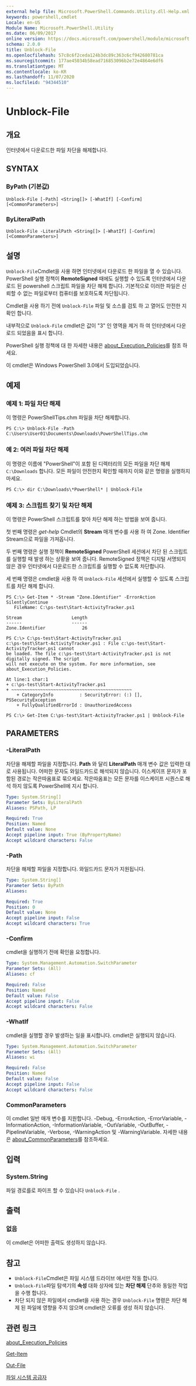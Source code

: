 ```yaml
---
external help file: Microsoft.PowerShell.Commands.Utility.dll-Help.xml
keywords: powershell,cmdlet
Locale: en-US
Module Name: Microsoft.PowerShell.Utility
ms.date: 06/09/2017
online version: https://docs.microsoft.com/powershell/module/microsoft.powershell.utility/unblock-file?view=powershell-5.1&WT.mc_id=ps-gethelp
schema: 2.0.0
title: Unblock-File
ms.openlocfilehash: 57c8c6f2ceda124b3dc89c363c6cf942680781ca
ms.sourcegitcommit: 177ae45034b58ead716853096b2e72e4864e6df6
ms.translationtype: MT
ms.contentlocale: ko-KR
ms.lasthandoff: 11/07/2020
ms.locfileid: "94344510"
---
```

# Unblock-File

## 개요
인터넷에서 다운로드한 파일 차단을 해제합니다.

## SYNTAX

### ByPath (기본값)

```
Unblock-File [-Path] <String[]> [-WhatIf] [-Confirm] [<CommonParameters>]
```

### ByLiteralPath

```
Unblock-File -LiteralPath <String[]> [-WhatIf] [-Confirm] [<CommonParameters>]
```

## 설명

`Unblock-File`Cmdlet을 사용 하면 인터넷에서 다운로드 한 파일을 열 수 있습니다. PowerShell 실행 정책이 **RemoteSigned** 때에도 실행할 수 있도록 인터넷에서 다운로드 된 powershell 스크립트 파일을 차단 해제 합니다. 기본적으로 이러한 파일은 신뢰할 수 없는 파일로부터 컴퓨터를 보호하도록 차단됩니다.

Cmdlet을 사용 하기 전에 `Unblock-File` 파일 및 소스를 검토 하 고 열어도 안전한 지 확인 합니다.

내부적으로 `Unblock-File` cmdlet은 값이 "3" 인 영역을 제거 하 여 인터넷에서 다운로드 되었음을 표시 합니다.

PowerShell 실행 정책에 대 한 자세한 내용은 [about_Execution_Policies](../Microsoft.PowerShell.Core/about/about_Execution_Policies.md)를 참조 하세요.

이 cmdlet은 Windows PowerShell 3.0에서 도입되었습니다.

## 예제

### 예제 1: 파일 차단 해제

이 명령은 PowerShellTips.chm 파일을 차단 해제합니다.

```
PS C:\> Unblock-File -Path C:\Users\User01\Documents\Downloads\PowerShellTips.chm
```

### 예 2: 여러 파일 차단 해제

이 명령은 이름에 "PowerShell"이 포함 된 디렉터리의 모든 파일을 차단 해제 `C:\Downloads` 합니다. 모든 파일이 안전한지 확인할 때까지 이와 같은 명령을 실행하지 마세요.

```
PS C:\> dir C:\Downloads\*PowerShell* | Unblock-File
```

### 예제 3: 스크립트 찾기 및 차단 해제

이 명령은 PowerShell 스크립트를 찾아 차단 해제 하는 방법을 보여 줍니다.

첫 번째 명령은 *get-help* Cmdlet의 **Stream** 매개 변수를 사용 하 여 Zone. Identifier Stream으로 파일을 가져옵니다.

두 번째 명령은 실행 정책이 **RemoteSigned** PowerShell 세션에서 차단 된 스크립트를 실행할 때 발생 하는 상황을 보여 줍니다. RemoteSigned 정책은 디지털 서명되지 않은 경우 인터넷에서 다운로드한 스크립트를 실행할 수 없도록 차단합니다.

세 번째 명령은 cmdlet을 사용 하 여 `Unblock-File` 세션에서 실행할 수 있도록 스크립트를 차단 해제 합니다.

```
PS C:\> Get-Item * -Stream "Zone.Identifier" -ErrorAction SilentlyContinue
   FileName: C:\ps-test\Start-ActivityTracker.ps1

Stream                   Length
------                   ------
Zone.Identifier              26

PS C:\> C:\ps-test\Start-ActivityTracker.ps1
c:\ps-test\Start-ActivityTracker.ps1 : File c:\ps-test\Start-ActivityTracker.ps1 cannot
be loaded. The file c:\ps-test\Start-ActivityTracker.ps1 is not digitally signed. The script
will not execute on the system. For more information, see about_Execution_Policies.

At line:1 char:1
+ c:\ps-test\Start-ActivityTracker.ps1
+ ~~~~~~~~~~~~~~~~~~~~~~~~~~~~~~~~~~~~~~~~~~~~~~
    + CategoryInfo          : SecurityError: (:) [], PSSecurityException
    + FullyQualifiedErrorId : UnauthorizedAccess

PS C:\> Get-Item C:\ps-test\Start-ActivityTracker.ps1 | Unblock-File
```

## PARAMETERS

### -LiteralPath

차단을 해제할 파일을 지정합니다. **Path** 와 달리 **LiteralPath** 매개 변수 값은 입력한 대로 사용됩니다. 어떠한 문자도 와일드카드로 해석되지 않습니다. 이스케이프 문자가 포함된 경로는 작은따옴표로 묶으세요. 작은따옴표는 모든 문자를 이스케이프 시퀀스로 해석 하지 않도록 PowerShell에 지시 합니다.

```yaml
Type: System.String[]
Parameter Sets: ByLiteralPath
Aliases: PSPath, LP

Required: True
Position: Named
Default value: None
Accept pipeline input: True (ByPropertyName)
Accept wildcard characters: False
```

### -Path

차단을 해제할 파일을 지정합니다. 와일드카드 문자가 지원됩니다.

```yaml
Type: System.String[]
Parameter Sets: ByPath
Aliases:

Required: True
Position: 0
Default value: None
Accept pipeline input: False
Accept wildcard characters: True
```

### -Confirm

cmdlet을 실행하기 전에 확인을 요청합니다.

```yaml
Type: System.Management.Automation.SwitchParameter
Parameter Sets: (All)
Aliases: cf

Required: False
Position: Named
Default value: False
Accept pipeline input: False
Accept wildcard characters: False
```

### -WhatIf

cmdlet을 실행할 경우 발생하는 일을 표시합니다. cmdlet은 실행되지 않습니다.

```yaml
Type: System.Management.Automation.SwitchParameter
Parameter Sets: (All)
Aliases: wi

Required: False
Position: Named
Default value: False
Accept pipeline input: False
Accept wildcard characters: False
```

### CommonParameters

이 cmdlet 일반 매개 변수를 지원합니다. -Debug, -ErrorAction, -ErrorVariable, -InformationAction, -InformationVariable, -OutVariable, -OutBuffer, -PipelineVariable, -Verbose, -WarningAction 및 -WarningVariable. 자세한 내용은 [about_CommonParameters](https://go.microsoft.com/fwlink/?LinkID=113216)를 참조하세요.

## 입력

### System.String

파일 경로를로 파이프 할 수 있습니다 `Unblock-File` .

## 출력

### 없음

이 cmdlet은 어떠한 출력도 생성하지 않습니다.

## 참고

- `Unblock-File`Cmdlet은 파일 시스템 드라이브 에서만 작동 합니다.
- `Unblock-File`파일 탐색기의 **속성** 대화 상자에 있는 **차단 해제** 단추와 동일한 작업을 수행 합니다.
- 차단 되지 않은 파일에서 cmdlet을 사용 하는 경우 `Unblock-File` 명령은 차단 해제 된 파일에 영향을 주지 않으며 cmdlet은 오류를 생성 하지 않습니다.

## 관련 링크

[about_Execution_Policies](../Microsoft.PowerShell.Core/About/about_Execution_Policies.md)

[Get-Item](../Microsoft.PowerShell.Management/Get-Item.md)

[Out-File](Out-File.md)

[파일 시스템 공급자](../Microsoft.PowerShell.Core/about/about_FileSystem_Provider.md)
